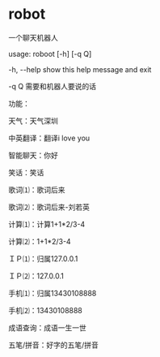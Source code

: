 # robot
一个聊天机器人

usage: roboot [-h] [-q Q]

-h, --help  show this help message and exit

-q Q        需要和机器人要说的话


功能：

天气：天气深圳

中英翻译：翻译i love you

智能聊天：你好

笑话：笑话

歌词⑴：歌词后来

歌词⑵：歌词后来-刘若英

计算⑴：计算1+1*2/3-4

计算⑵：1+1*2/3-4

ＩＰ⑴：归属127.0.0.1

ＩＰ⑵：127.0.0.1

手机⑴：归属13430108888

手机⑵：13430108888

成语查询：成语一生一世

五笔/拼音：好字的五笔/拼音
